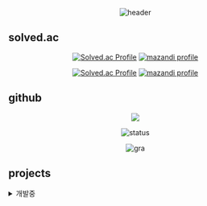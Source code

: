 <div align="center">

![header](https://capsule-render.vercel.app/api?type=waving&height=400&color=gradient&text=wntjd-0612&desc=sunrint%20software%20118th%20AnA%2014th%20director&descAlign=70&descAlignY=60&fontAlignY=40)

</div>

## solved.ac
<div align="center">
    
[![Solved.ac Profile](http://mazassumnida.wtf/api/v2/generate_badge?boj=potterkim0612)](https://solved.ac/potterkim0612/)
[![mazandi profile](http://mazandi.herokuapp.com/api?handle=potterkim0612&theme=warm)](https://solved.ac/potterkim0612/)

[![Solved.ac Profile](http://mazassumnida.wtf/api/v2/generate_badge?boj=wntjd_0612)](https://solved.ac/wntjd_0612/)
[![mazandi profile](http://mazandi.herokuapp.com/api?handle=wntjd_0612&theme=warm)](https://solved.ac/wntjd_0612/)
</div>

## github
<div align="center">
<a href="https://opgc.me/#/users/wntjd-0612" target="_blank">
<a src="https://opgc.me/#/users/wntjd-0612" target="_blank">
<img src="https://api.opgc.me/githubs/users/wntjd-0612/tag/?theme=basic"/>
</a>
</a>   

![status](https://github-readme-stats.vercel.app/api?username=wntjd-0612&show_icons=true&theme=white)

![gra](https://github-readme-activity-graph.vercel.app/graph?username=wntjd-0612&bg_color=ffffff&color=3366ff&line=3366ff&point=3366ff&area=true&hide_border=true)

</div>


## projects

<details>
<summary>개발중</summary>
<table>
    <li><a style="text-decoration: none; color: white; " href="https://github.com/wntjd-0612/Physics_Engine">물리시뮬레이션</a></li>
    <li><a style="text-decoration: none; color: white; " href="https://github.com/wntjd-0612/find_foodtruck">길거리 음식점 찾기</a></li>
</table>
</details>
